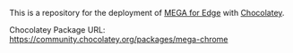 This is a repository for the deployment of [MEGA for Edge](https://mega.io/extensions) with [Chocolatey](https://chocolatey.org/).

Chocolatey Package URL: https://community.chocolatey.org/packages/mega-chrome
